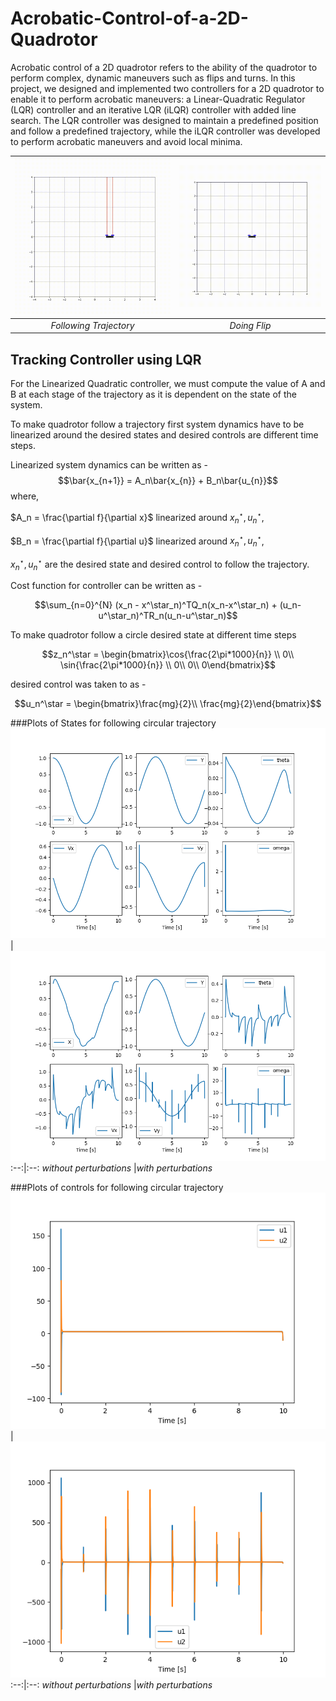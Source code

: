 # Acrobatic-Control-of-a-2D-Quadrotor
Acrobatic control of a 2D quadrotor refers to the ability of the quadrotor to perform complex, dynamic maneuvers such as flips and turns. In this project, we designed and implemented two controllers for a 2D quadrotor to enable it to perform acrobatic maneuvers: a Linear-Quadratic Regulator (LQR) controller and an iterative LQR (iLQR) controller with added line search. The LQR controller was designed to maintain a predefined position and follow a predefined trajectory, while the iLQR controller was developed to perform acrobatic maneuvers and avoid local minima. 

<!-- <p align = 'center'>
<img src = "assets/quadrotorcircle.gif">
<img src = "assets/quadrotoracrobatic.gif">  
</p>   -->

![Alt text](assets/quadrotorcircle.gif)|![Alt text](assets/quadrotoracrobatic.gif)
 :--:|:--:
  *Following Trajectory* |*Doing Flip*
  
## Tracking Controller using LQR

For the Linearized Quadratic controller, we must compute the value of A and B at each stage of the trajectory as it is dependent on the state of the system.

To make quadrotor follow a trajectory first system dynamics have to be linearized around the desired states and desired controls are different time steps.

Linearized system dynamics can be written as - 
$$\bar{x_{n+1}} = A_n\bar{x_{n}} + B_n\bar{u_{n}}$$
where,

$A_n =  \frac{\partial f}{\partial x}$ linearized around $x_{n}^\star, u_{n}^\star$, 

$B_n =  \frac{\partial f}{\partial u}$ linearized around $x_{n}^\star, u_{n}^\star$, 

$x_{n}^\star, u_{n}^\star$  are the desired state and desired control to follow the trajectory. 

Cost function for controller can be written as -

$$\sum_{n=0}^{N} (x_n - x^\star_n)^TQ_n(x_n-x^\star_n) + (u_n-u^\star_n)^TR_n(u_n-u^\star_n)$$

To make quadrotor follow a circle desired state at different time steps
                 

$$z_n^\star = \begin{bmatrix}\cos{\frac{2\pi*1000}{n}} \\
0\\
\sin{\frac{2\pi*1000}{n}} \\
0\\
0\\
0\end{bmatrix}$$

desired control was taken to as - 

$$u_n^\star = \begin{bmatrix}\frac{mg}{2}\\ 
\frac{mg}{2}\end{bmatrix}$$

###Plots of States for following circular trajectory 
![Alt text](assets/3.1.png)|![Alt text](assets/3.3.png)
 :--:|:--:
  *without perturbations* |*with perturbations*

###Plots of controls for following circular trajectory
![Alt text](assets/3.2.png)|![Alt text](assets/3.4.png)
 :--:|:--:
  *without perturbations* |*with perturbations*
